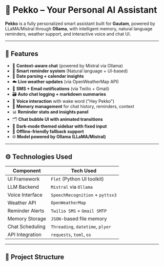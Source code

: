 # 🤖 Pekko – Your Personal AI Assistant

**Pekko** is a fully personalized smart assistant built for **Gautam**, powered by LLaMA/Mistral through **Ollama**, with intelligent memory, natural language reminders, weather support, and interactive voice and chat UI.

---

## 🌟 Features

- 🧠 **Context-aware chat** (powered by Mistral via Ollama)
- 📝 **Smart reminder system** (Natural language + UI-based)
- 📅 **Date parsing + calendar insights**
- ☁️ **Live weather updates** (via OpenWeatherMap API)
- 🔔 **SMS + Email notifications** (via Twilio + Gmail)
- 🗃️ **Auto chat logging + markdown summaries**
- 🧏 **Voice interaction** with wake word ("Hey Pekko")
- 💾 **Memory management** for chat history, reminders, context
- 📊 **Reminder stats and insights panel**
- 🗂️ **Chat bubble UI with animated transitions**
- 🎨 **Dark-mode themed sidebar with fixed input**
- 🛜 **Offline-friendly fallback support**
- 🌐 **Model powered by Ollama (LLaMA/Mistral)**

---

## ⚙️ Technologies Used

| Component       | Tech Used                         |
|----------------|-----------------------------------|
| UI Framework    | `Flet` (Python UI toolkit)       |
| LLM Backend     | `Mistral` via `Ollama`           |
| Voice Interface | `SpeechRecognition` + `pyttsx3`  |
| Weather API     | `OpenWeatherMap`                 |
| Reminder Alerts | `Twilio SMS` + `Gmail SMTP`      |
| Memory Storage  | `JSON`-based file memory          |
| Chat Scheduling | `Threading`, `datetime`, `plyer` |
| API Integration | `requests`, `toml`, `os`         |

---

## 📂 Project Structure
